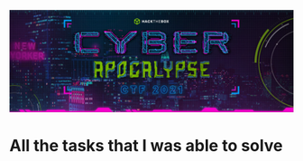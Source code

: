 ![header](https://raw.githubusercontent.com/pwnhacker0x18/ctf-writeups/main/2021-ctf-cyber_apocalypse/header.png)
# All the tasks that I was able to solve
